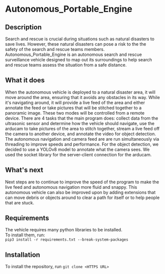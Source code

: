 # Autonomous_Portable_Engine

## Description

Search and rescue is crucial during situations such as natural disasters to save lives. However, these natural disasters can pose a risk to the the safety of the search and rescue teams members. Autonomous_Portable_Engine is an autonomous search and rescue surveillance vehicle designed to map out its surroundings to help search and rescue teams assess the situation from a safe distance.


## What it does

When the autonomous vehicle is deployed to a natural disaster area, it will move around the area, ensuring that it avoids any obstacles in its way. While it's navigating around, it will provide a live feed of the area and either annotate the feed or take pictures that will be stitched together to a panoramic image. These two modes will be controlled from a remote device. There are 4 tasks that the main program does: collect data from the ultrasonic sensor and determine how the vehicle should navigate, use the arducam to take pictures of the area to stitch together, stream a live feed off the camera to another device, and annotate the video for object detection. The autonomous navigation and camera feed are are run simultaneously via threading to improve speeds and performance. For the object detection, we decided to use a YOLOv8 model to annotate what the camera sees. We used the socket library for the server-client connection for the arducam. 

## What's next
Next steps are to continue to improve the speed of the program to make the live feed and autonomous navigation more fluid and snappy. This autonomous vehicle can also be improved upon by adding extensions that can move debris or objects around to clear a path for itself or to help people that are stuck.   

## Requirements

The vehicle requires many python libraries to be installed.  
To install them, run:  
`pip3 install -r requirements.txt --break-system-packages`

## Installation

To install the repository, run `git clone <HTTPS URL>`
